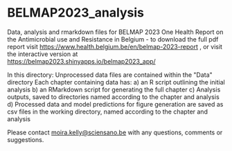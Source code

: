 # BELMAP2023_analysis

Data, analysis and rmarkdown files for BELMAP 2023 One Health Report on
the Antimicrobial use and Resistance in Belgium - to download the full pdf report visit https://www.health.belgium.be/en/belmap-2023-report , or visit the interactive version at https://belmap2023.shinyapps.io/belmap2023_app/

In this directory:
Unprocessed data files are contained within the "Data" directory
Each chapter containing data has:
a) an R script outlining the initial analysis
b) an RMarkdown script for generating the full chapter
c) Analysis outputs, saved to directories named according to the chapter and analysis
d) Processed data and model predictions for figure generation are saved as csv files in the working directory, named according to the chapter and analysis

Please contact moira.kelly@sciensano.be with any questions, comments or suggestions.
